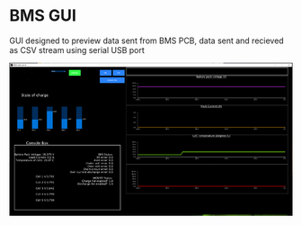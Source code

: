 # BMS GUI

GUI designed to preview data sent from BMS PCB, data sent and recieved as CSV stream using serial USB port

<img src="screenshot/BMS_GUI.png" width=700> 